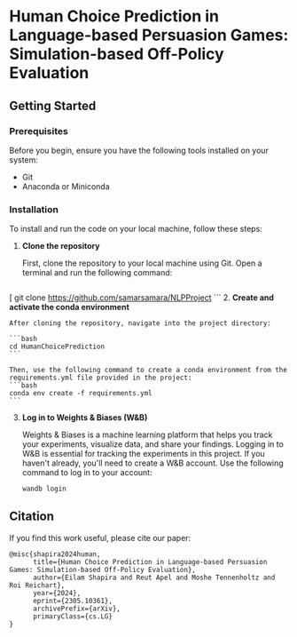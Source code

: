 # Human Choice Prediction in Language-based Persuasion Games: Simulation-based Off-Policy Evaluation


## Getting Started


### Prerequisites

Before you begin, ensure you have the following tools installed on your system:
- Git
- Anaconda or Miniconda

### Installation

To install and run the code on your local machine, follow these steps:

1. **Clone the repository**

   First, clone the repository to your local machine using Git. Open a terminal and run the following command:
   ```bash
[   git clone https://github.com/samarsamara/NLPProject
    ```
2. **Create and activate the conda environment**

    After cloning the repository, navigate into the project directory:

    ```bash
    cd HumanChoicePrediction
    ```

    Then, use the following command to create a conda environment from the requirements.yml file provided in the project:
    ```bash
    conda env create -f requirements.yml
    ```
3. **Log in to Weights & Biases (W&B)**

   Weights & Biases is a machine learning platform that helps you track your experiments, visualize data, and share your findings. Logging in to W&B is essential for tracking the experiments in this project. If you haven't already, you'll need to create a W&B account. 
   Use the following command to log in to your account:
    ```bash
    wandb login
    ```

## Citation

If you find this work useful, please cite our paper:

    @misc{shapira2024human,
          title={Human Choice Prediction in Language-based Persuasion Games: Simulation-based Off-Policy Evaluation}, 
          author={Eilam Shapira and Reut Apel and Moshe Tennenholtz and Roi Reichart},
          year={2024},
          eprint={2305.10361},
          archivePrefix={arXiv},
          primaryClass={cs.LG}
    }

